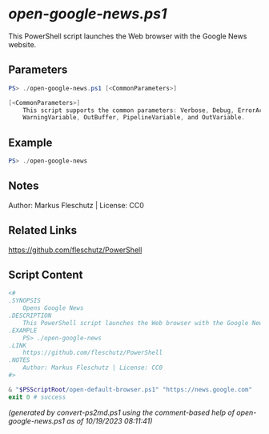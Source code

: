 *open-google-news.ps1*
================

This PowerShell script launches the Web browser with the Google News website.

Parameters
----------
```powershell
PS> ./open-google-news.ps1 [<CommonParameters>]

[<CommonParameters>]
    This script supports the common parameters: Verbose, Debug, ErrorAction, ErrorVariable, WarningAction, 
    WarningVariable, OutBuffer, PipelineVariable, and OutVariable.
```

Example
-------
```powershell
PS> ./open-google-news

```

Notes
-----
Author: Markus Fleschutz | License: CC0

Related Links
-------------
https://github.com/fleschutz/PowerShell

Script Content
--------------
```powershell
<#
.SYNOPSIS
	Opens Google News
.DESCRIPTION
	This PowerShell script launches the Web browser with the Google News website.
.EXAMPLE
	PS> ./open-google-news
.LINK
	https://github.com/fleschutz/PowerShell
.NOTES
	Author: Markus Fleschutz | License: CC0
#>

& "$PSScriptRoot/open-default-browser.ps1" "https://news.google.com"
exit 0 # success
```

*(generated by convert-ps2md.ps1 using the comment-based help of open-google-news.ps1 as of 10/19/2023 08:11:41)*
